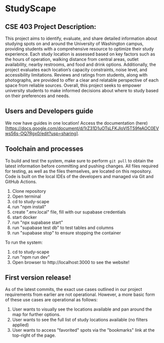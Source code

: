 # StudyScape
## CSE 403 Project Description: 
This project aims to identify, evaluate, and share detailed information about
studying spots on and around the University of Washington campus, providing students
with a comprehensive resource to optimize their study experience. Each study location is
assessed based on key factors such as the hours of operation, walking distance from
central areas, outlet availability, nearby restrooms, and food and drink options.
Additionally, the project evaluates each location’s capacity constraints, noise level, and
accessibility limitations. Reviews and ratings from students, along with photographs, are
provided to offer a clear and relatable perspective of each space from reliable sources.
Overall, this project seeks to empower university students to make informed decisions
about where to study based on their preferences and needs.

## Users and Developers guide
We now have guides in one location! Access the documentation (here)[https://docs.google.com/document/d/1rZ31D1uOTsLFKJloVl5T59feAOC0EVws56s-OQ7Rgx0/edit?usp=sharing].

## Toolchain and processes
To build and test the system, make sure to perform `git pull` to obtain the latest information before committing and pushing changes. All files required for testing, as well as the files themselves, are located on this repository. Code is built on the local IDEs of the developers and managed via Git and GitHub Actions.

   1. Clone repository
   2. Open terminal
   3. cd to study-scape
   4. run "npm install"
   5. create ".env.local" file, fill with our supabase credentials
   6. start docker
   7. run "npx supabase start"
   8. run "supabase test db" to test tables and columns
   9. run "supabase stop" to ensure stopping the container

To run the system:

   1. cd to study-scape
   2. run "npm run dev"
   2. Open browser to http://localhost:3000 to see the website!

## First version release!
As of the latest commits, the exact use cases outlined in our project requirements from earlier are not operational. However, a more basic form of these use cases are operational as follows:
   1. User wants to visually see the locations available and pan around the map for further options.
   2. User wants to see the full list of study locations available (no filters applied)
   3. User wants to access "favorited" spots via the "bookmarks" link at the top-right of the page.
